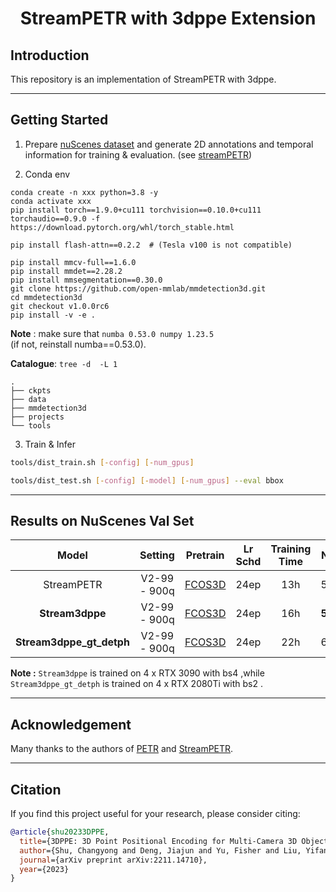 
<div align="center">
<h1>StreamPETR with 3dppe Extension</h1>
</div>

## Introduction

This repository is an implementation of StreamPETR with 3dppe.

---
## Getting Started
1. Prepare [nuScenes dataset](https://www.nuscenes.org/download) and generate 2D annotations and temporal information for training & evaluation. (see [streamPETR](https://github.com/exiawsh/StreamPETR/blob/main/docs/data_preparation.md))
   
2. Conda env
```shell
conda create -n xxx python=3.8 -y
conda activate xxx
pip install torch==1.9.0+cu111 torchvision==0.10.0+cu111 torchaudio==0.9.0 -f https://download.pytorch.org/whl/torch_stable.html

pip install flash-attn==0.2.2  # (Tesla v100 is not compatible)

pip install mmcv-full==1.6.0
pip install mmdet==2.28.2
pip install mmsegmentation==0.30.0
git clone https://github.com/open-mmlab/mmdetection3d.git
cd mmdetection3d
git checkout v1.0.0rc6 
pip install -v -e .
```

**Note** : make sure that 
`
numba 0.53.0
numpy 1.23.5
`   
(if not, reinstall numba==0.53.0).

**Catalogue**: 
`tree -d  -L 1  `
```
.
├── ckpts
├── data
├── mmdetection3d
├── projects
└── tools
```

3. Train & Infer
```bash
tools/dist_train.sh [-config] [-num_gpus]
```
```bash
tools/dist_test.sh [-config] [-model] [-num_gpus] --eval bbox
```

---
## Results on NuScenes Val Set

| Model | Setting |Pretrain| Lr Schd | Training Time | NDS| mAP | Config | Download|
| :---: | :---: | :---: | :---: | :---:|:---:| :---: | :---: |:---: |
|StreamPETR| V2-99 - 900q | [FCOS3D](https://github.com/exiawsh/storage/releases/download/v1.0/fcos3d_vovnet_imgbackbone-remapped.pth) | 24ep | 13h | 57.1 | 48.3 |[config](projects/configs/StreamPETR/stream_petr_vov_flash_800_bs2_seq_24e.py) |[model](https://github.com/exiawsh/storage/releases/download/v1.0/stream_petr_vov_flash_800_bs2_seq_24e.pth)/[log](https://github.com/exiawsh/storage/releases/download/v1.0/stream_petr_vov_flash_800_bs2_seq_24e.log) |
| **Stream3dppe** | V2-99 - 900q | [FCOS3D](https://github.com/exiawsh/storage/releases/download/v1.0/fcos3d_vovnet_imgbackbone-remapped.pth) | 24ep | 16h | **58.4** | **49.9** | [config](projects/configs/StreamPETR_3dppe/streampetr_3dppe_vov_flash_800_bs2_seq_24e_4x4_no_context_womv.py)| [model]()/[log](https://drive.google.com/file/d/1hvo6y6uUVR8ixcZA9ktcCsYxEEi3KXDR/view?usp=drive_link) |
| **Stream3dppe_gt_detph** | V2-99 - 900q | [FCOS3D](https://github.com/exiawsh/storage/releases/download/v1.0/fcos3d_vovnet_imgbackbone-remapped.pth) | 24ep | 22h | 61.7 | 55.3 | [config](projects/configs/StreamPETR_3dppe/streampetr_3dppe_vov_flash_800_bs2_seq_24e_4x2_gtdepth.py)| [model](https://drive.google.com/file/d/1nNkIwY6rNFUlnXCkVF91l9sPyLQ77Chh/view?usp=drive_link)/[log](https://drive.google.com/file/d/1bzDzv4ErIbkvMcYxetDqnh70k2_yv_um/view?usp=drive_link) |

**Note :** `Stream3dppe` is trained on 4 x RTX 3090 with bs4 ,while `Stream3dppe_gt_detph` is trained on 4 x RTX 2080Ti with bs2 .



---
## Acknowledgement
Many thanks to the authors of [PETR](https://github.com/megvii-research/PETR) and [StreamPETR](https://github.com/exiawsh/StreamPETR).

---
## Citation
If you find this project useful for your research, please consider citing: 
```bibtex   
@article{shu20233DPPE,
  title={3DPPE: 3D Point Positional Encoding for Multi-Camera 3D Object Detection Transformers},
  author={Shu, Changyong and Deng, Jiajun and Yu, Fisher and Liu, Yifan},
  journal={arXiv preprint arXiv:2211.14710},
  year={2023}
}
```